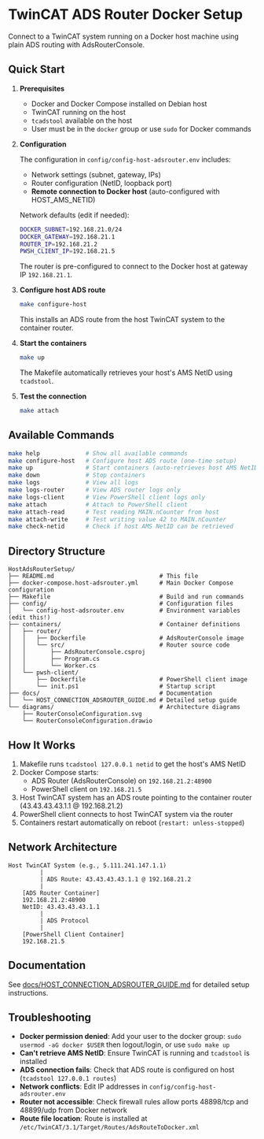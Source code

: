 # TwinCAT ADS Router Docker Setup

Connect to a TwinCAT system running on a Docker host machine using plain ADS routing with AdsRouterConsole.

## Quick Start

1. **Prerequisites**
   - Docker and Docker Compose installed on Debian host
   - TwinCAT running on the host
   - `tcadstool` available on the host
   - User must be in the `docker` group or use `sudo` for Docker commands

2. **Configuration**

   The configuration in `config/config-host-adsrouter.env` includes:
   - Network settings (subnet, gateway, IPs)
   - Router configuration (NetID, loopback port)
   - **Remote connection to Docker host** (auto-configured with HOST_AMS_NETID)

   Network defaults (edit if needed):
   ```bash
   DOCKER_SUBNET=192.168.21.0/24
   DOCKER_GATEWAY=192.168.21.1
   ROUTER_IP=192.168.21.2
   PWSH_CLIENT_IP=192.168.21.5
   ```

   The router is pre-configured to connect to the Docker host at gateway IP `192.168.21.1`.

3. **Configure host ADS route**
   ```bash
   make configure-host
   ```

   This installs an ADS route from the host TwinCAT system to the container router.

4. **Start the containers**
   ```bash
   make up
   ```

   The Makefile automatically retrieves your host's AMS NetID using `tcadstool`.

5. **Test the connection**
   ```bash
   make attach
   ```

## Available Commands

```bash
make help             # Show all available commands
make configure-host   # Configure host ADS route (one-time setup)
make up               # Start containers (auto-retrieves host AMS NetID)
make down             # Stop containers
make logs             # View all logs
make logs-router      # View ADS router logs only
make logs-client      # View PowerShell client logs only
make attach           # Attach to PowerShell client
make attach-read      # Test reading MAIN.nCounter from host
make attach-write     # Test writing value 42 to MAIN.nCounter
make check-netid      # Check if host AMS NetID can be retrieved
```

## Directory Structure

```
HostAdsRouterSetup/
├── README.md                              # This file
├── docker-compose.host-adsrouter.yml      # Main Docker Compose configuration
├── Makefile                               # Build and run commands
├── config/                                # Configuration files
│   └── config-host-adsrouter.env          # Environment variables (edit this!)
├── containers/                            # Container definitions
│   ├── router/
│   │   ├── Dockerfile                     # AdsRouterConsole image
│   │   └── src/                           # Router source code
│   │       ├── AdsRouterConsole.csproj
│   │       ├── Program.cs
│   │       └── Worker.cs
│   └── pwsh-client/
│       ├── Dockerfile                     # PowerShell client image
│       └── init.ps1                       # Startup script
├── docs/                                  # Documentation
│   └── HOST_CONNECTION_ADSROUTER_GUIDE.md # Detailed setup guide
└── diagrams/                              # Architecture diagrams
    ├── RouterConsoleConfiguration.svg
    └── RouterConsoleConfiguration.drawio
```

## How It Works

1. Makefile runs `tcadstool 127.0.0.1 netid` to get the host's AMS NetID
2. Docker Compose starts:
   - ADS Router (AdsRouterConsole) on `192.168.21.2:48900`
   - PowerShell client on `192.168.21.5`
3. Host TwinCAT system has an ADS route pointing to the container router (43.43.43.43.1.1 @ 192.168.21.2)
4. PowerShell client connects to host TwinCAT system via the router
5. Containers restart automatically on reboot (`restart: unless-stopped`)

## Network Architecture

```
Host TwinCAT System (e.g., 5.111.241.147.1.1)
         |
         | ADS Route: 43.43.43.43.1.1 @ 192.168.21.2
         |
    [ADS Router Container]
    192.168.21.2:48900
    NetID: 43.43.43.43.1.1
         |
         | ADS Protocol
         |
    [PowerShell Client Container]
    192.168.21.5
```

## Documentation

See [docs/HOST_CONNECTION_ADSROUTER_GUIDE.md](docs/HOST_CONNECTION_ADSROUTER_GUIDE.md) for detailed setup instructions.

## Troubleshooting

- **Docker permission denied**: Add your user to the docker group: `sudo usermod -aG docker $USER` then logout/login, or use `sudo make up`
- **Can't retrieve AMS NetID**: Ensure TwinCAT is running and `tcadstool` is installed
- **ADS connection fails**: Check that ADS route is configured on host (`tcadstool 127.0.0.1 routes`)
- **Network conflicts**: Edit IP addresses in `config/config-host-adsrouter.env`
- **Router not accessible**: Check firewall rules allow ports 48898/tcp and 48899/udp from Docker network
- **Route file location**: Route is installed at `/etc/TwinCAT/3.1/Target/Routes/AdsRouteToDocker.xml`
